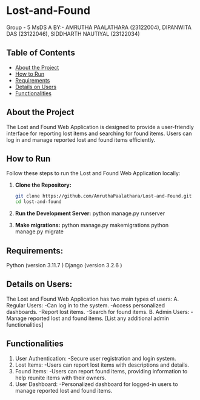 
# Lost-and-Found
Group - 5 MsDS A
BY:- AMRUTHA PAALATHARA (23122004), DIPANWITA DAS (23122046), SIDDHARTH NAUTIYAL (23122034)



## Table of Contents

- [About the Project](#about-the-project)
- [How to Run](#how-to-run)
- [Requirements](#requirements)
- [Details on Users](#details-on-users)
- [Functionalities](#functionalities)

## About the Project

The Lost and Found Web Application is designed to provide a user-friendly interface for reporting lost items and searching for found items. Users can log in and manage reported lost and found items efficiently.

## How to Run

Follow these steps to run the Lost and Found Web Application locally:

1. **Clone the Repository:**

   ```bash
   git clone https://github.com/AmruthaPaalathara/Lost-and-Found.git
   cd lost-and-found

2. **Run the Development Server:**
    python manage.py runserver

3. **Make migrations:**
   python manage.py makemigrations
   python manage.py migrate


## Requirements:
Python (version  3.11.7 )
Django (version 3.2.6 )

## Details on Users:
The Lost and Found Web Application has two main types of users:
A. Regular Users:
-Can log in to the system.
-Access personalized dashboards.
-Report lost items.
-Search for found items.
B. Admin Users:
-Manage reported lost and found items.
[List any additional admin functionalities]

## Functionalities
1. User Authentication:
-Secure user registration and login system.
2. Lost Items:
-Users can report lost items with descriptions and details.
3. Found Items:
-Users can report found items, providing information to help reunite items with their owners.
4. User Dashboard:
-Personalized dashboard for logged-in users to manage reported lost and found items.









